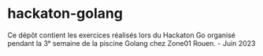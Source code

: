 # hackaton-golang
Ce dépôt contient les exercices réalisés lors du Hackaton Go organisé pendant la 3ᵉ semaine de la piscine Golang chez Zone01 Rouen. - Juin 2023
